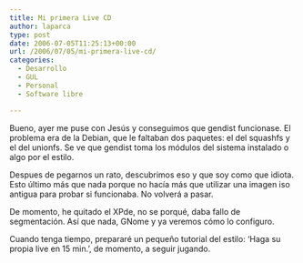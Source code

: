 ```yaml
---
title: Mi primera Live CD
author: laparca
type: post
date: 2006-07-05T11:25:13+00:00
url: /2006/07/05/mi-primera-live-cd/
categories:
  - Desarrollo
  - GUL
  - Personal
  - Software libre

---
```

Bueno, ayer me puse con Jesús y conseguimos que gendist funcionase. El problema era de la Debian, que le faltaban dos paquetes: el del squashfs y el del unionfs. Se ve que gendist toma los módulos del sistema instalado o algo por el estilo.

Despues de pegarnos un rato, descubrimos eso y que soy como que idiota. Esto último más que nada porque no hacía más que utilizar una imagen iso antigua para probar si funcionaba. No volverá a pasar.

De momento, he quitado el XPde, no se porqué, daba fallo de segmentación. Así que nada, GNome y ya veremos cómo lo configuro.

Cuando tenga tiempo, prepararé un pequeño tutorial del estilo: &#8216;Haga su propia live en 15 min.&#8217;, de momento, a seguir jugando.